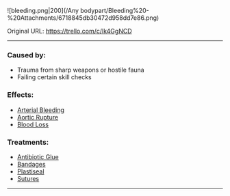 ![bleeding.png\|200](/Any bodypart/Bleeding%20-%20Attachments/6718845db30472d958dd7e86.png)

Original URL: https://trello.com/c/Ik4GgNCD

---

### Caused by:

- Trauma from sharp weapons or hostile fauna
- Failing certain skill checks

### Effects:

- [Arterial Bleeding](../Extremities/Arterial%20Bleeding.md)
- [Aortic Rupture](../Torso/Aortic%20Rupture.md)
- [Blood Loss](../Blood/Blood%20Loss.md)

### Treatments:

- [Antibiotic Glue](../Items/Antibiotic%20Glue.md)
- [Bandages](../Items/Bandages.md)
- [Plastiseal](../Items/Plastiseal.md)
- [Sutures](../Items/Sutures.md)

---

